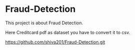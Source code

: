 # Fraud-Detection
This project is about Fraud Detection.

Here Creditcard pdf as dataset you have to convert it to csv.

https://github.com/shiva201/Fraud-Detection.git
